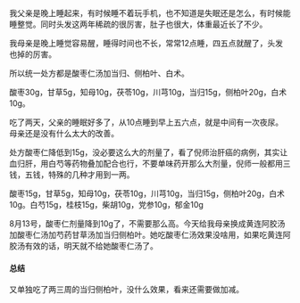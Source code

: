 我父亲是晚上睡起来，有时候睡不着玩手机，也不知道是失眠还是怎么，有时候能睡整觉。同时头发这两年稀疏的很厉害，肚子也很大，体重最近长了不少。

我母亲是晚上睡觉容易醒，睡得时间也不长，常常12点睡，四五点就醒了，头发也掉的厉害。

所以统一处方都是酸枣仁汤加当归、侧柏叶、白术。

酸枣30g，甘草5g，知母10g，茯苓10g，川芎10g，当归15g，侧柏叶20g，白术10g。

吃了两天，父亲的睡眠好多了，从10点睡到早上五六点，就是中间有一次夜尿。母亲还是没有什么太大的改善。

处方酸枣仁降低到15g，没必要这么大的剂量了，看了倪师治肝癌的病例，其实让血归肝，用白芍等药物叠加配合也行，不要单味药开那么大剂量，倪师一般都用三钱，五钱，特殊的几种才用到一两。

酸枣15g，甘草5g，知母10g，茯苓10g，川芎10g，当归15g，侧柏叶20g，白术10g。白芍15g，桂枝15g，柴胡10g，党参10g，郁金10g

8月13号，酸枣仁剂量降到10g了，不需要那么高。今天给我母亲换成黄连阿胶汤加酸枣仁汤加芍药甘草汤加当归侧柏叶。她吃酸枣仁汤效果没啥用，如果吃黄连阿胶汤有效的话，明天就不给她酸枣仁汤了。

#### 总结

又单独吃了两三周的当归侧柏叶，没什么效果，看来还需要做加减。